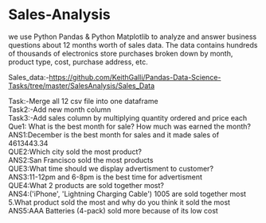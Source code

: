 # Sales-Analysis

we use Python Pandas & Python Matplotlib to analyze and answer business questions about 12 months worth of sales data. The data contains hundreds of thousands of electronics store purchases broken down by month, product type, cost, purchase address, etc. 

Sales_data:-https://github.com/KeithGalli/Pandas-Data-Science-Tasks/tree/master/SalesAnalysis/Sales_Data

Task:-Merge all 12 csv file into one dataframe \
Task2:-Add new month column \
Task3:-Add sales column by multiplying quantity ordered and price each \
Que1: What is the best month for sale? How much was earned the month? \
ANS1:December is the best month for sales and it made sales of 4613443.34 \
QUE2:Which city sold the most product? \
ANS2:San Francisco sold the most products \
QUE3:What time should we display advertisment to customer? \
ANS3:11-12pm and 6-8pm is the best time for advertisment \
QUE4:What 2 products are sold together most? \
ANS4:('iPhone', 'Lightning Charging Cable') 1005 are sold together most \
5.What product sold the most and why do you think it sold the most \
ANS5:AAA Batteries (4-pack) sold more because of its low cost
